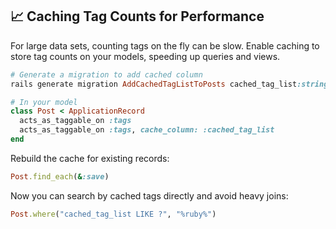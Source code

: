 ## 📈 Caching Tag Counts for Performance

For large data sets, counting tags on the fly can be slow. Enable caching to store tag counts on your models, speeding up queries and views.

```ruby
# Generate a migration to add cached column
rails generate migration AddCachedTagListToPosts cached_tag_list:string

# In your model
class Post < ApplicationRecord
  acts_as_taggable_on :tags
  acts_as_taggable_on :tags, cache_column: :cached_tag_list
end
```

Rebuild the cache for existing records:

```ruby
Post.find_each(&:save)
```

Now you can search by cached tags directly and avoid heavy joins:

```ruby
Post.where("cached_tag_list LIKE ?", "%ruby%")
```